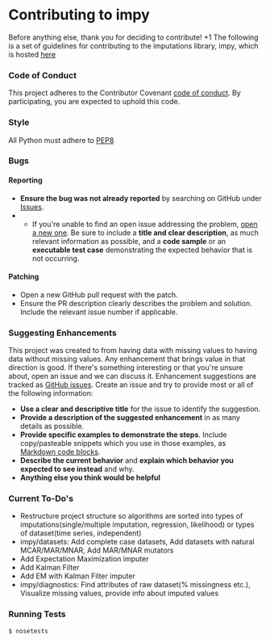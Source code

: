 # Contributing to impy
Before anything else, thank you for deciding to contribute! +1
The following is a set of guidelines for contributing to the imputations library, impy, which is hosted [here](https://github.com/eltonlaw/impy) 

### Code of Conduct
This project adheres to the Contributor Covenant [code of conduct](CODE_OF_CONDUCT.md).
By participating, you are expected to uphold this code.

### Style
All Python must adhere to [PEP8](https://www.python.org/dev/peps/pep-0008/)

### Bugs

#### Reporting
* **Ensure the bug was not already reported** by searching on GitHub under [Issues](https://github.com/eltonlaw/impy/issues).
* * If you're unable to find an open issue addressing the problem, [open a new one](https://github.com/rails/rails/issues/new). Be sure to include a **title and clear description**, as much relevant information as possible, and a **code sample** or an **executable test case** demonstrating the expected behavior that is not occurring.

#### Patching
* Open a new GitHub pull request with the patch.
* Ensure the PR description clearly describes the problem and solution. Include the relevant issue number if applicable.

### Suggesting Enhancements
This project was created to from having data with missing values to having data without missing values. Any enhancement that brings value in that direction is good. If there's something interesting or that you're unsure about, open an issue and we can discuss it.
Enhancement suggestions are tracked as [GitHub issues](https://guides.github.com/features/issues/). Create an issue and try to provide most or all of the following information:
* **Use a clear and descriptive title** for the issue to identify the suggestion.
* **Provide a description of the suggested enhancement** in as many details as possible.
* **Provide specific examples to demonstrate the steps**. Include copy/pasteable snippets which you use in those examples, as [Markdown code blocks](https://help.github.com/articles/markdown-basics/#multiple-lines).
* **Describe the current behavior** and **explain which behavior you expected to see instead** and why.
* **Anything else you think would be helpful**

### Current To-Do's
* Restructure project structure so algorithms are sorted into types of imputations(single/multiple imputation, regression, likelihood) or types of dataset(time series, independent) 
* impy/datasets: Add complete case datasets, Add datasets with natural MCAR/MAR/MNAR, Add MAR/MNAR mutators  
* Add Expectation Maximization imputer
* Add Kalman Filter
* Add EM with Kalman Filter imputer
* impy/diagnostics: Find attributes of raw dataset(% missingness etc.), Visualize missing values, provide info about imputed values 

### Running Tests

``` shell
$ nosetests
```

